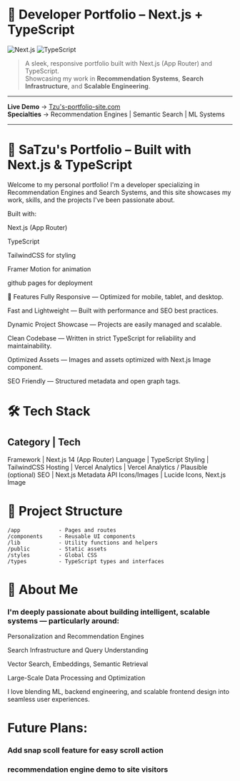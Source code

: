# 🧠 Developer Portfolio – Next.js + TypeScript

![Next.js](https://img.shields.io/badge/Next.js-000?style=for-the-badge&logo=nextdotjs&logoColor=white)
![TypeScript](https://img.shields.io/badge/TypeScript-007ACC?style=for-the-badge&logo=typescript&logoColor=white)

> A sleek, responsive portfolio built with Next.js (App Router) and TypeScript.  
> Showcasing my work in **Recommendation Systems**, **Search Infrastructure**, and **Scalable Engineering**.


---

**Live Demo** → [Tzu's-portfolio-site.com]( https://satzurajkumar.github.io/tzus-portfolio/)  
**Specialties** → Recommendation Engines | Semantic Search | ML Systems

---


# 🧠 SaTzu's Portfolio – Built with Next.js & TypeScript
Welcome to my personal portfolio!
I'm a developer specializing in Recommendation Engines and Search Systems, and this site showcases my work, skills, and the projects I've been passionate about.

Built with:

Next.js (App Router)

TypeScript

TailwindCSS for styling

Framer Motion for animation

github pages for deployment

🚀 Features
Fully Responsive — Optimized for mobile, tablet, and desktop.

Fast and Lightweight — Built with performance and SEO best practices.

Dynamic Project Showcase — Projects are easily managed and scalable.

Clean Codebase — Written in strict TypeScript for reliability and maintainability.

Optimized Assets — Images and assets optimized with Next.js Image component.

SEO Friendly — Structured metadata and open graph tags.

# 🛠️ Tech Stack
## Category | Tech
Framework | Next.js 14 (App Router)
Language | TypeScript
Styling | TailwindCSS
Hosting | Vercel
Analytics | Vercel Analytics / Plausible (optional)
SEO | Next.js Metadata API
Icons/Images | Lucide Icons, Next.js Image

# 📂 Project Structure
```
/app            - Pages and routes
/components     - Reusable UI components
/lib            - Utility functions and helpers
/public         - Static assets
/styles         - Global CSS
/types          - TypeScript types and interfaces
```



# 📖 About Me
### I'm deeply passionate about building intelligent, scalable systems — particularly around:

Personalization and Recommendation Engines

Search Infrastructure and Query Understanding

Vector Search, Embeddings, Semantic Retrieval

Large-Scale Data Processing and Optimization

I love blending ML, backend engineering, and scalable frontend design into seamless user experiences.


# Future Plans:
### Add snap scoll feature for easy scroll action
### recommendation engine demo to site visitors
